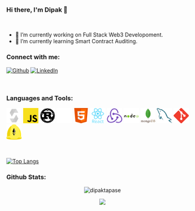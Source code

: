 ### Hi there, I'm Dipak 👋

<br />

- 🔭 I’m currently working on Full Stack Web3 Developoment.
- 🌱 I’m currently learning Smart Contract Auditing.

### Connect with me:

<p>
<a href="https://github.com/dipaktapase" target="_blank"><img alt="Github" src="https://img.shields.io/badge/GitHub-%2312100E.svg?&style=for-the-badge&logo=Github&logoColor=white" /></a>  <a href="https://twitter.com/dipaktapase_eth" target="_blank"> <!-- <img alt="Twitter" src="https://img.shields.io/badge/twitter-%231DA1F2.svg?&style=for-the-badge&logo=twitter&logoColor=white" /> -->  <a href="https://www.linkedin.com/in/dipak-tapase" target="_blank"><img alt="LinkedIn" src="https://img.shields.io/badge/linkedin-%230077B5.svg?&style=for-the-badge&logo=linkedin&logoColor=white" /> </a>

</p>
  
<br />
  
### Languages and Tools:

<!-- [![My Skills](https://skillicons.dev/icons?i=solidity,js,react,redux,html,css,mongodb,mysql,nodejs)]() -->
<p  >
  <img src="https://raw.githubusercontent.com/dipaktapase/dipaktapase/c015ba51eda259830ea4ae5c93db21041becd76a/logo/solidity.svg" alt="solidity" width="40" height="40" />
  <img src="https://raw.githubusercontent.com/dipaktapase/dipaktapase/c015ba51eda259830ea4ae5c93db21041becd76a/logo/javascript.svg" alt="javascript" width="40" height="40"/>
  <img src="/logo/rust.svg" alt="rust" width="40" height="40"/>
  <img src="https://raw.githubusercontent.com/dipaktapase/dipaktapase/c015ba51eda259830ea4ae5c93db21041becd76a/logo/etherjs.svg" alt="etherjs" width="40" height="40"/>
  <img src="https://raw.githubusercontent.com/dipaktapase/dipaktapase/c015ba51eda259830ea4ae5c93db21041becd76a/logo/html.svg" alt="html" width="40" height="40"/>
  <img src="https://raw.githubusercontent.com/dipaktapase/dipaktapase/c015ba51eda259830ea4ae5c93db21041becd76a/logo/reactjs.svg" alt="reactjs" width="40" height="40"/>
  <img src="https://raw.githubusercontent.com/dipaktapase/dipaktapase/c015ba51eda259830ea4ae5c93db21041becd76a/logo/redux.svg" alt="redux" width="40" height="40"/>
  <img src="https://raw.githubusercontent.com/dipaktapase/dipaktapase/c015ba51eda259830ea4ae5c93db21041becd76a/logo/nodejs.svg" alt="nodejs" width="40" height="40"/>
  <img src="https://raw.githubusercontent.com/dipaktapase/dipaktapase/c015ba51eda259830ea4ae5c93db21041becd76a/logo/mongodb.svg" alt="mongodb" width="40" height="40"/>
  <img src="https://raw.githubusercontent.com/dipaktapase/dipaktapase/c015ba51eda259830ea4ae5c93db21041becd76a/logo/mysql.svg" alt="mysql" width="40" height="40"/>
  <img src="https://raw.githubusercontent.com/dipaktapase/dipaktapase/c015ba51eda259830ea4ae5c93db21041becd76a/logo/git.svg" alt="git" width="40" height="40"/>
  <img src="/logo/hardhat-logo.png" alt="hardhat" width="40" height="40"/>
</p>

<br />

[![Top Langs](https://github-readme-stats.vercel.app/api/top-langs/?username=dipaktapase&layout=compact)](https://github.com/dipaktapase/github-readme-stats)

### Github Stats:

<p align="center"> <img src="https://github-readme-stats.vercel.app/api?username=dipaktapase&show_icons=true&theme=gotham" alt="dipaktapase" />

<p align="center">
  <a href="https://github.com/dipaktapase">
    <img src="https://komarev.com/ghpvc/?username=dipaktapase&color=blue&style=flat)" />
  </a>
</p>

<!-- **dipaktapase/dipaktapase** is a ✨ _special_ ✨ repository because its `README.md` (this file) appears on your GitHub profile.

Here are some ideas to get you started:

- 🔭 I’m currently working on ...
- 🌱 I’m currently learning ...
- 👯 I’m looking to collaborate on ...
- 🤔 I’m looking for help with ...
- 💬 Ask me about ...
- 📫 How to reach me: ...
- 😄 Pronouns: ...
- ⚡ Fun fact: ...
 -->
